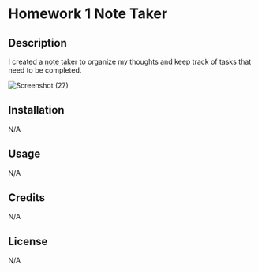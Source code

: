 # Homework 1 Note Taker

## Description

I created a <a href='https://pr-11-note-taker.onrender.com/notes' target="_blank"> note taker</a> to organize my thoughts and keep track of tasks that need to be completed.

![Screenshot (27)](https://github.com/user-attachments/assets/5efee674-7ea5-4682-ada1-2c2fdd70c501)

## Installation

N/A

## Usage

N/A

## Credits

N/A

## License

N/A
